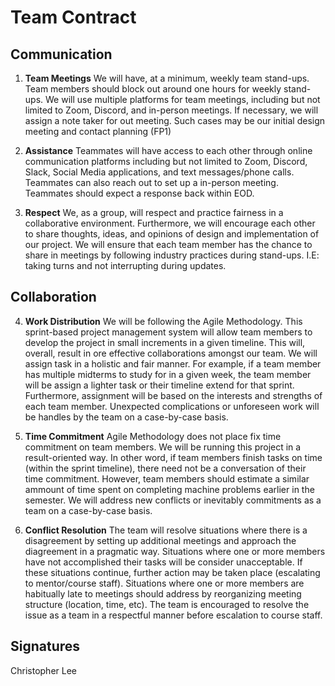 # Team Contract

## Communication

1. **Team Meetings**
We will have, at a minimum, weekly team stand-ups. Team members should block out around one hours for weekly stand-ups. We will use multiple platforms for team meetings, including but not limited to Zoom, Discord, and in-person meetings. If necessary, we will assign a note taker for out meeting. Such cases may be our initial design meeting and contact planning (FP1)

2. **Assistance**
Teammates will have access to each other through online communication platforms including but not limited to Zoom, Discord, Slack, Social Media applications, and text messages/phone calls. Teammates can also reach out to set up a in-person meeting. Teammates should expect a response back within EOD. 

3. **Respect**
We, as a group, will respect and practice fairness in a collaborative environment. Furthermore, we will encourage each other to share thoughts, ideas, and opinions of design and implementation of our project. We will ensure that each team member has the chance to share in meetings by following industry practices during stand-ups. I.E: taking turns and not interrupting during updates.

## Collaboration

4. **Work Distribution**
We will be following the Agile Methodology. This sprint-based project management system will allow team members to develop the project in small increments in a given timeline. This will, overall, result in ore effective collaborations amongst our team. We will assign task in a holistic and fair manner. For example, if a team member has multiple midterms to study for in a given week, the team member will be assign a lighter task or their timeline extend for that sprint. Furthermore, assignment will be based on the interests and strengths of each team member. Unexpected complications or unforeseen work will be handles by the team on a case-by-case basis.

5. **Time Commitment**
Agile Methodology does not place fix time commitment on team members. We will be running this project in a result-oriented way. In other word, if team members finish tasks on time (within the sprint timeline), there need not be a conversation of their time commitment. However, team members should estimate a similar ammount of time spent on completing machine problems earlier in the semester. We will address new conflicts or inevitably commitments as a team on a case-by-case basis.

6. **Conflict Resolution**
The team will resolve situations where there is a disagreement by setting up additional meetings and approach the diagreement in a pragmatic way. Situations where one or more members have not accomplished their tasks will be consider unacceptable. If these situations continue, further action may be taken place (escalating to mentor/course staff). Situations where one or more members are habitually late to meetings should address by reorganizing meeting structure (location, time, etc). The team is encouraged to resolve the issue as a team in a respectful manner before escalation to course staff.

## Signatures
Christopher Lee
